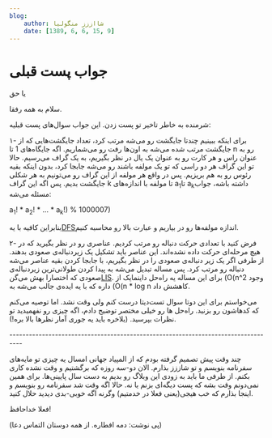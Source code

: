 ```yaml
---
blog:
    author: شااززز منگولیا
    date: [1389, 6, 6, 15, 9]
---
```

# جواب پست قبلی

<div class="cnt">
<p>یا حق</p>
<p>سلام به همه رفقا.</p>
<p>شرمنده به خاطر تاخیر تو پست زدن. این جواب سوال‌های پست قبلیه:</p>
<p>۱- برای اینکه ببینیم چندتا جایگشت رو می‌شه مرتب کرد،‌ تعداد جایگشت‌هایی که از جایگشت مرتب شده می‌شه به اون‌ها رفت رو می‌شماریم. اگه جایگاه‌های 1 تا n رو به عنوان راس و هر کارت رو به عنوان یک یال در نظر بگیریم، به یک گراف می‌رسیم. حالا تو این گراف هر دو راسی که تو یک مولفه باشند رو می‌شه جابجا کرد، بدون اینکه بقیه رئوس رو به هم بریزیم. پس در واقع هر مولفه از این گراف رو می‌تونیم به هر شکلی جایگشت بدیم. پس اگه این گراف k تا مولفه با اندازه‌های a<sub>1</sub>تا a<sub>k</sub>داشته باشه، جواب مسئله می‌شه:</p>
<p>a<sub>1</sub>! * a<sub>2</sub>! * ... * a<sub>k</sub>!) % 1000007)</p>
<p>بنابراین کافیه با یه<a href="http://fa.wikipedia.org/wiki/%D8%A7%D9%84%DA%AF%D9%88%D8%B1%DB%8C%D8%AA%D9%85_%D8%AC%D8%B3%D8%AA%D8%AC%D9%88%DB%8C_%D8%A7%D9%88%D9%84_%D8%B9%D9%85%D9%82" title="الگوریتم جستجوی اول عمق">DFS</a>اندازه مولفه‌ها رو در بیاریم و عبارت بالا رو محاسبه کنیم.</p>
<p>۲- فرض کنید با تعدادی حرکت دنباله رو مرتب کردیم. عناصری رو در نظر بگیرید که در هیچ مرحله‌ای حرکت داده نشده‌اند. این عناصر باید تشکیل یک زیردنباله‌ی صعودی بدهند. از طرفی اگر یک زیر دنباله‌ی صعودی را در نظر بگیریم، با جابجا کردن بقیه عناصر می‌شه دنباله رو مرتب کرد. پس مساله تبدیل می‌شه به پیدا کردن طولانی‌ترین زیردنباله‌ی صعودی که اختصارا بهش می‌گن<a href="http://fa.wikipedia.org/wiki/%D8%B7%D9%88%D9%84%D8%A7%D9%86%DB%8C%E2%80%8C%D8%AA%D8%B1%DB%8C%D9%86_%D8%B2%DB%8C%D8%B1%D8%B1%D8%B4%D8%AA%D9%87_%D8%B5%D8%B9%D9%88%D8%AF%DB%8C" target="_blank" title="طولانی‌ترین زیررشته صعودی">LIS</a>. برای این مساله یه راه‌حل داینمایک از (O(n^2 وجود داره که با یه ایده‌ی جالب می‌شه به (O(n * log n کاهشش داد.</p>
<p>می‌خواستم برای این دوتا سوال تست‌دیتا درست کنم ولی وقت نشد. اما توصیه می‌کنم که کدهاشون رو بزنید. راه‌حل ها رو خیلی مختصر توضیح دادم، اگه چیزی رو نفهمیدید تو نظرات بپرسید. (بلاخره باید یه جوری آمار نظرها بالا بره!).</p>
<p>----------------------------------------------------------------------------------</p>
<p>چند وقت پیش تصمیم گرفته بودم که از المپیاد جهانی امسال یه چیزی تو مایه‌های سفرنامه بنویسم و تو شاززز بذارم. الان دو-سه روزه که برگشتیم و وقت نشده کاری بکنم. از طرفی ما باید به زودی این وبلاگ رو بدیم به دست سال پایینی‌ها. برای همین نمی‌دونم وقت بشه که پست دیگه‌ای بزنم یا نه. حالا اگه وقت شد سفرنامه رو بنویسم و اینجا بذارم که خب هیجی(یعنی فعلا در خدمتیم) وگرنه اگه خوبی-بدی دیدید حلال کنید.</p>
<p>فعلا خداحافظ!</p>
<p>(پی نوشت: دمه افطاره. از همه دوستان التماس دعا)</p>
</div>
